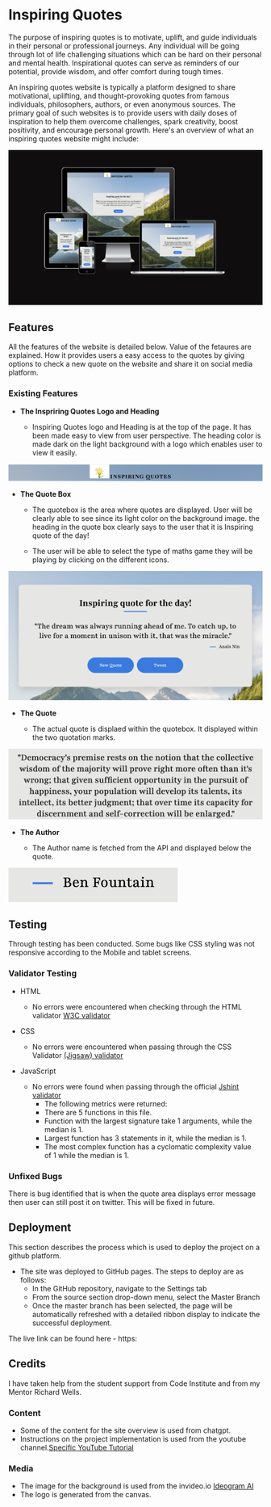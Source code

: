 # Inspiring Quotes

The purpose of inspiring quotes is to motivate, uplift, and guide individuals in their personal or professional journeys. Any individual will be going through lot of life challenging situations which can be hard on their personal and mental health. Inspirational quotes can serve as reminders of our potential, provide wisdom, and offer comfort during tough times. 

An inspiring quotes website is typically a platform designed to share motivational, uplifting, and thought-provoking quotes from famous individuals, philosophers, authors, or even anonymous sources. The primary goal of such websites is to provide users with daily doses of inspiration to help them overcome challenges, spark creativity, boost positivity, and encourage personal growth. Here's an overview of what an inspiring quotes website might include:

![Background image](https://github.com/sowmya1283/inspiringquotes/blob/main/assets/images/Hero.png)

## Features 

All the features of the website is detailed below. Value of the fetaures are explained. How it provides users a easy access to the quotes by giving options to check a new quote on the website and share it on social media platform.


### Existing Features

- __The Inspriring Quotes Logo and Heading__

  - Inspiring Quotes logo and Heading is at the top of the page. It has been made easy to view from user perspective. The heading color is made dark on the light background with a logo which enables user to view it easily.
  

![HeaderLogo](https://github.com/sowmya1283/inspiringquotes/blob/main/assets/images/header_logo.png)

- __The Quote Box__

  - The quotebox is the area where quotes are displayed. User will be clearly able to see since its light color on the background image.
  the heading in the quote box clearly says to the user that it is Inspiring quote of the day!
  
  - The user will be able to select the type of maths game they will be playing by clicking on the different icons. 

![Thequotebox](https://github.com/sowmya1283/inspiringquotes/blob/main/assets/images/quotebox.png)

- __The Quote__

  - The actual quote is displaed within the quotebox. It displayed within the two quotation marks. 
  
![The Quote](https://github.com/sowmya1283/inspiringquotes/blob/main/assets/images/quote.png)

- __The Author__

  - The Author name is fetched from the API and displayed below the quote.

![Author](https://github.com/sowmya1283/inspiringquotes/blob/main/assets/images/author.png)


## Testing 

Through testing has been conducted. Some bugs like CSS styling was not responsive according to the Mobile and tablet screens.


### Validator Testing 

- HTML
    - No errors were encountered when checking through the HTML validator [W3C validator](https://validator.w3.org/nu/?doc=https%3A%2F%2F8000-sowmya1283-inspiringquo-0lgaejg20e2.ws.codeinstitute-ide.net%2F)
- CSS
    - No errors were encountered when passing through the CSS Validator [(Jigsaw) validator](https://jigsaw.w3.org/css-validator/validator?uri=https%3A%2F%2F8000-sowmya1283-inspiringquo-0lgaejg20e2.ws.codeinstitute-ide.net%2F&profile=css3svg&usermedium=all&warning=1&vextwarning=&lang=en)

- JavaScript
    - No errors were found when passing through the official [Jshint validator](https://jshint.com/)
      - The following metrics were returned: 
      - There are 5 functions in this file.
      - Function with the largest signature take 1 arguments, while the median is 1.
      - Largest function has 3 statements in it, while the median is 1.
      - The most complex function has a cyclomatic complexity value of 1 while the median is 1.


### Unfixed Bugs

There is bug identified that is when the quote area displays error message then user can still post it on twitter. This will be fixed in future.

## Deployment

This section describes the process which is used to deploy the project on a github platform.

- The site was deployed to GitHub pages. The steps to deploy are as follows: 
  - In the GitHub repository, navigate to the Settings tab 
  - From the source section drop-down menu, select the Master Branch
  - Once the master branch has been selected, the page will be automatically refreshed with a detailed ribbon display to indicate the successful deployment. 

The live link can be found here - https:


## Credits 

I have taken help from the student support from Code Institute and from my Mentor Richard Wells.
 

### Content 

- Some of the content for the site overview is used from chatgpt.
- Instructions on the project implementation is used from the youtube channel.[Specific YouTube Tutorial](https://www.youtube.com/watch?v=FiUVwPYYT5A&t=910s)
 
### Media

- The image for the background is used from the invideo.io [Ideogram AI](https://ideogram.ai/)
- The logo is generated from the canvas.


